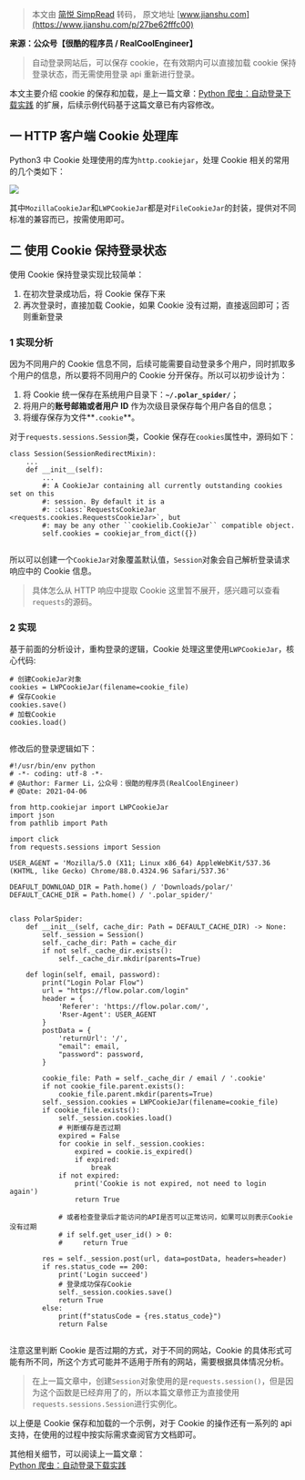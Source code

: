 > 本文由 [简悦 SimpRead](http://ksria.com/simpread/) 转码， 原文地址 [www.jianshu.com](https://www.jianshu.com/p/27be62fffc00)

**来源：公众号【很酷的程序员 / RealCoolEngineer】**

> 自动登录网站后，可以保存 cookie，在有效期内可以直接加载 cookie 保持登录状态，而无需使用登录 api 重新进行登录。

本文主要介绍 cookie 的保存和加载，是上一篇文章：[Python 爬虫：自动登录下载实践](https://www.jianshu.com/p/b4f58217160d) 的扩展，后续示例代码基于这篇文章已有内容修改。

一 HTTP 客户端 Cookie 处理库
---------------------

Python3 中 Cookie 处理使用的库为`http.cookiejar`，处理 Cookie 相关的常用的几个类如下：

![](http://upload-images.jianshu.io/upload_images/3829088-592445015c1a8faf.png)

其中`MozillaCookieJar`和`LWPCookieJar`都是对`FileCookieJar`的封装，提供对不同标准的兼容而已，按需使用即可。

二 使用 Cookie 保持登录状态
------------------

使用 Cookie 保持登录实现比较简单：

1.  在初次登录成功后，将 Cookie 保存下来
2.  再次登录时，直接加载 Cookie，如果 Cookie 没有过期，直接返回即可；否则重新登录

### 1 实现分析

因为不同用户的 Cookie 信息不同，后续可能需要自动登录多个用户，同时抓取多个用户的信息，所以要将不同用户的 Cookie 分开保存。所以可以初步设计为：

1.  将 Cookie 统一保存在系统用户目录下：**`~/.polar_spider/`**；
2.  将用户的**账号邮箱或者用户 ID** 作为次级目录保存每个用户各自的信息；
3.  将缓存保存为文件**`.cookie`**。

对于`requests.sessions.Session`类，Cookie 保存在`cookies`属性中，源码如下：

```
class Session(SessionRedirectMixin):
    ...
    def __init__(self):
        ...
        #: A CookieJar containing all currently outstanding cookies set on this
        #: session. By default it is a
        #: :class:`RequestsCookieJar <requests.cookies.RequestsCookieJar>`, but
        #: may be any other ``cookielib.CookieJar`` compatible object.
        self.cookies = cookiejar_from_dict({})


```

所以可以创建一个`CookieJar`对象覆盖默认值，`Session`对象会自己解析登录请求响应中的 Cookie 信息。

> 具体怎么从 HTTP 响应中提取 Cookie 这里暂不展开，感兴趣可以查看`requests`的源码。

### 2 实现

基于前面的分析设计，重构登录的逻辑，Cookie 处理这里使用`LWPCookieJar`，核心代码:

```
# 创建CookieJar对象
cookies = LWPCookieJar(filename=cookie_file)
# 保存Cookie
cookies.save()
# 加载Cookie
cookies.load()


```

修改后的登录逻辑如下：

```
#!/usr/bin/env python
# -*- coding: utf-8 -*-
# @Author: Farmer Li，公众号：很酷的程序员(RealCoolEngineer)
# @Date: 2021-04-06

from http.cookiejar import LWPCookieJar
import json
from pathlib import Path

import click
from requests.sessions import Session

USER_AGENT = 'Mozilla/5.0 (X11; Linux x86_64) AppleWebKit/537.36 (KHTML, like Gecko) Chrome/88.0.4324.96 Safari/537.36'

DEAFULT_DOWNLOAD_DIR = Path.home() / 'Downloads/polar/'
DEFAULT_CACHE_DIR = Path.home() / '.polar_spider/'


class PolarSpider:
    def __init__(self, cache_dir: Path = DEFAULT_CACHE_DIR) -> None:
        self._session = Session()
        self._cache_dir: Path = cache_dir
        if not self._cache_dir.exists():
            self._cache_dir.mkdir(parents=True)

    def login(self, email, password):
        print("Login Polar Flow")
        url = "https://flow.polar.com/login"
        header = {
            'Referer': 'https://flow.polar.com/',
            'Rser-Agent': USER_AGENT
        }
        postData = {
            'returnUrl': '/',
            "email": email,
            "password": password,
        }

        cookie_file: Path = self._cache_dir / email / '.cookie'
        if not cookie_file.parent.exists():
            cookie_file.parent.mkdir(parents=True)
        self._session.cookies = LWPCookieJar(filename=cookie_file)
        if cookie_file.exists():
            self._session.cookies.load()
            # 判断缓存是否过期
            expired = False
            for cookie in self._session.cookies:
                expired = cookie.is_expired()
                if expired:
                    break
            if not expired:
                print('Cookie is not expired, not need to login again')
                return True

            # 或者检查登录后才能访问的API是否可以正常访问，如果可以则表示Cookie没有过期
            # if self.get_user_id() > 0:
            #     return True

        res = self._session.post(url, data=postData, headers=header)
        if res.status_code == 200:
            print('Login succeed')
            # 登录成功保存Cookie
            self._session.cookies.save()
            return True
        else:
            print(f"statusCode = {res.status_code}")
            return False


```

注意这里判断 Cookie 是否过期的方式，对于不同的网站，Cookie 的具体形式可能有所不同，所这个方式可能并不适用于所有的网站，需要根据具体情况分析。

> 在上一篇文章中，创建`Session`对象使用的是`requests.session()`，但是因为这个函数是已经弃用了的，所以本篇文章修正为直接使用`requests.sessions.Session`进行实例化。

以上便是 Cookie 保存和加载的一个示例，对于 Cookie 的操作还有一系列的 api 支持，在使用的过程中按实际需求查阅官方文档即可。

其他相关细节，可以阅读上一篇文章：  
[Python 爬虫：自动登录下载实践](https://www.jianshu.com/p/b4f58217160d)